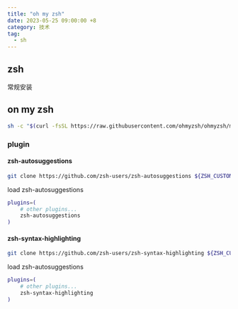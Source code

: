 ```yaml
---
title: "oh my zsh"
date: 2023-05-25 09:00:00 +8
category: 技术
tag:
  - sh
---
```


## zsh

常规安装

## on my zsh

```bash
sh -c "$(curl -fsSL https://raw.githubusercontent.com/ohmyzsh/ohmyzsh/master/tools/install.sh)"
```

### plugin

#### zsh-autosuggestions

```bash
git clone https://github.com/zsh-users/zsh-autosuggestions ${ZSH_CUSTOM:-~/.oh-my-zsh/custom}/plugins/zsh-autosuggestions
```

load zsh-autosuggestions

```bash
plugins=(
    # other plugins...
    zsh-autosuggestions
)
```

#### zsh-syntax-highlighting

```bash
git clone https://github.com/zsh-users/zsh-syntax-highlighting ${ZSH_CUSTOM:-~/.oh-my-zsh/custom}/plugins/zsh-syntax-highlighting
```

load zsh-autosuggestions

```bash
plugins=(
    # other plugins...
    zsh-syntax-highlighting
)
```
